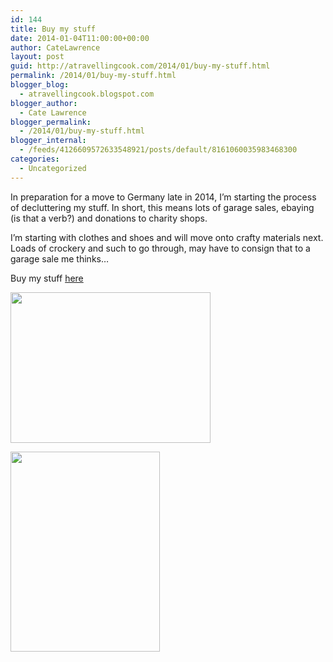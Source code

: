 ```yaml
---
id: 144
title: Buy my stuff
date: 2014-01-04T11:00:00+00:00
author: CateLawrence
layout: post
guid: http://atravellingcook.com/2014/01/buy-my-stuff.html
permalink: /2014/01/buy-my-stuff.html
blogger_blog:
  - atravellingcook.blogspot.com
blogger_author:
  - Cate Lawrence
blogger_permalink:
  - /2014/01/buy-my-stuff.html
blogger_internal:
  - /feeds/4126609572633548921/posts/default/8161060035983468300
categories:
  - Uncategorized
---
```

In preparation for a move to Germany late in 2014, I&#8217;m starting the process of decluttering my stuff. In short, this means lots of garage sales, ebaying (is that a verb?) and donations to charity shops.

I&#8217;m starting with clothes and shoes and will move onto crafty materials next. Loads of crockery and such to go through, may have to consign that to a garage sale me thinks&#8230;



Buy my stuff [here](http://www.ebay.com.au/sch/funky_cate/m.html?item=141157050956&_uhb=1&pt=AU_Womens_Clothing_2&hash=item20dd9daa4c&rt=nc&_trksid=p2047675.l2562)


  <a  href="http://1.bp.blogspot.com/-38FKKkmH7AM/UsfZPer3-mI/AAAAAAAAH4U/mvnkifdlSxQ/s1600/11747098046_77fd78de62_c.jpg"><img src="http://1.bp.blogspot.com/-38FKKkmH7AM/UsfZPer3-mI/AAAAAAAAH4U/mvnkifdlSxQ/s320/11747098046_77fd78de62_c.jpg" alt="" width="320" height="241" border="0" /></a>









  <a  href="http://1.bp.blogspot.com/--mFnFYmT31U/Usfa7V3kn8I/AAAAAAAAH4g/yyVdBNe1jGM/s1600/IMG_1512.jpg"><img src="http://1.bp.blogspot.com/--mFnFYmT31U/Usfa7V3kn8I/AAAAAAAAH4g/yyVdBNe1jGM/s320/IMG_1512.jpg" alt="" width="239" height="320" border="0" /></a>
